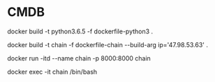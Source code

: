 # CMDB
docker build  -t python3.6.5  -f dockerfile-python3    .

docker build  -t chain   -f dockerfile-chain  --build-arg  ip='47.98.53.63'  .

docker  run  -itd  --name chain   -p 8000:8000 chain

docker  exec  -it   chain /bin/bash
